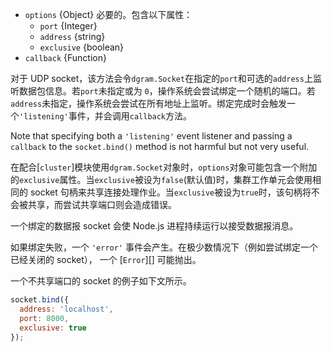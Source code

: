 <!-- YAML
added: v0.11.14
-->

* `options` {Object} 必要的。包含以下属性：
  * `port` {Integer}
  * `address` {string}
  * `exclusive` {boolean}
* `callback` {Function}

对于 UDP socket，该方法会令`dgram.Socket`在指定的`port`和可选的`address`上监听数据包信息。若`port`未指定或为 `0`，操作系统会尝试绑定一个随机的端口。若`address`未指定，操作系统会尝试在所有地址上监听。绑定完成时会触发一个`'listening'`事件，并会调用`callback`方法。

Note that specifying both a `'listening'` event listener and passing a
`callback` to the `socket.bind()` method is not harmful but not very
useful.

在配合[`cluster`]模块使用`dgram.Socket`对象时，`options`对象可能包含一个附加的`exclusive`属性。当`exclusive`被设为`false`(默认值)时，集群工作单元会使用相同的 socket 句柄来共享连接处理作业。当`exclusive`被设为`true`时，该句柄将不会被共享，而尝试共享端口则会造成错误。

一个绑定的数据报 socket 会使 Node.js 进程持续运行以接受数据报消息。

如果绑定失败，一个 `'error'` 事件会产生。在极少数情况下（例如尝试绑定一个已经关闭的 socket），
一个 [`Error`][] 可能抛出。

一个不共享端口的 socket 的例子如下文所示。


```js
socket.bind({
  address: 'localhost',
  port: 8000,
  exclusive: true
});
```

